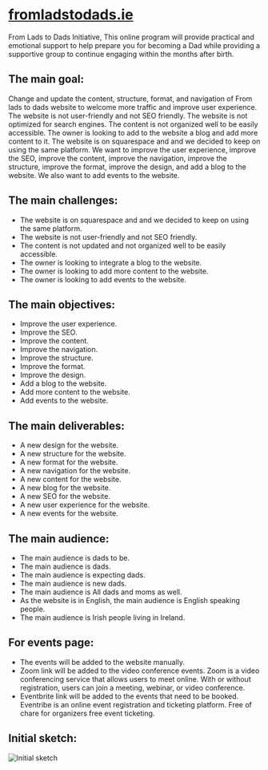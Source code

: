 # [fromladstodads.ie](https://fromladstodads.ie/)
From Lads to Dads Initiative, This online program will provide practical and emotional support to help prepare you for becoming a Dad while providing a supportive group to continue engaging within the months after birth.

## The main goal:
Change and update the content, structure, format, and navigation of From lads to dads website to welcome more traffic and improve user experience. The website is not user-friendly and not SEO friendly. The website is not optimized for search engines. The content is not organized well to be easily accessible. The owner is looking to add to the website a blog and add more content to it. The website is on squarespace and and we decided to keep on using the same platform. We want to improve the user experience, improve the SEO, improve the content, improve the navigation, improve the structure, improve the format, improve the design, and add a blog to the website. We also want to add events to the website.

## The main challenges:
- The website is on squarespace and and we decided to keep on using the same platform.
- The website is not user-friendly and not SEO friendly.
- The content is not updated and not organized well to be easily accessible.
- The owner is looking to integrate a blog to the website.
- The owner is looking to add more content to the website.
- The owner is looking to add events to the website.

## The main objectives:
- Improve the user experience.
- Improve the SEO.
- Improve the content.
- Improve the navigation.
- Improve the structure.
- Improve the format.
- Improve the design.
- Add a blog to the website.
- Add more content to the website.
- Add events to the website.

## The main deliverables:
- A new design for the website.
- A new structure for the website.
- A new format for the website.
- A new navigation for the website.
- A new content for the website.
- A new blog for the website.
- A new SEO for the website.
- A new user experience for the website.
- A new events for the website.


## The main audience:
- The main audience is dads to be.
- The main audience is dads.
- The main audience is expecting dads.
- The main audience is new dads.
- The main audience is All dads and moms as well.
- As the website is in English, the main audience is English speaking people.
- The main audience is Irish people living in Ireland.

## For events page:
- The events will be added to the website manually.
- Zoom link will be added to the video conference events.
    Zoom is a video conferencing service that allows users to meet online.
    With or without registration, users can join a meeting, webinar, or video conference.
- Eventbrite link will be added to the events that need to be booked.
    Eventribe is an online event registration and ticketing platform.
    Free of chare for organizers free event ticketing.

## Initial sketch:
![Initial sketch](from-jads-to-dads-1.png)
